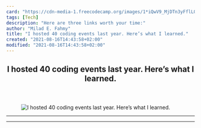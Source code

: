 ```yaml
---
card: "https://cdn-media-1.freecodecamp.org/images/1*iQwV9_MjDTn3yFflLQN4NA.jpeg"
tags: [Tech]
description: "Here are three links worth your time:"
author: "Milad E. Fahmy"
title: "I hosted 40 coding events last year. Here’s what I learned."
created: "2021-08-16T14:43:58+02:00"
modified: "2021-08-16T14:43:58+02:00"
---
```

<div class="site-wrapper">
<main id="site-main" class="site-main outer">
<div class="inner">
<article class="post-full post tag-tech tag-technology tag-web-development tag-life-lessons tag-politics ">
<header class="post-full-header">
<h1 class="post-full-title">I hosted 40 coding events last year. Here’s what I learned.</h1>
</header>
<figure class="post-full-image">
<picture>
<source media="(max-width: 700px)" sizes="1px" srcset="data:image/gif;base64,R0lGODlhAQABAIAAAAAAAP///yH5BAEAAAAALAAAAAABAAEAAAIBRAA7 1w">
<source media="(min-width: 701px)" sizes="(max-width: 800px) 400px,
(max-width: 1170px) 700px,
1400px" srcset="https://cdn-media-1.freecodecamp.org/images/1*iQwV9_MjDTn3yFflLQN4NA.jpeg 300w,
https://cdn-media-1.freecodecamp.org/images/1*iQwV9_MjDTn3yFflLQN4NA.jpeg 600w,
https://cdn-media-1.freecodecamp.org/images/1*iQwV9_MjDTn3yFflLQN4NA.jpeg 1000w,
https://cdn-media-1.freecodecamp.org/images/1*iQwV9_MjDTn3yFflLQN4NA.jpeg 2000w">
<img onerror="this.style.display='none'" src="https://cdn-media-1.freecodecamp.org/images/1*iQwV9_MjDTn3yFflLQN4NA.jpeg" alt="I hosted 40 coding events last year. Here’s what I learned.">
</picture>
</figure>
<section class="post-full-content">
<div class="post-content">
</div>
<hr>
<hr>
</section>
</article>
</div>
</main>
</div>
<!-- Google Tag Manager (noscript) -->
<!-- End Google Tag Manager (noscript) -->
